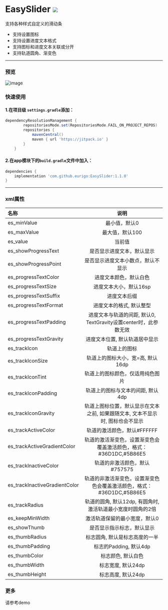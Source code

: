 # EasySlider [![](https://jitpack.io/v/eurigo/EasySlider.svg)](https://jitpack.io/#eurigo/EasySlider)

支持各种样式自定义的滑动条

* 支持设置图标 
* 支持设置进度文本格式 
* 支持图标和进度文本关联或分开
* 支持轨道圆角、渐变色

---

### 预览

![image](https://github.com/eurigo/EasySlider/assets/18246136/c01d6277-d04f-4921-a68a-f6aec7ef4d80)


### 快速使用

#### 1.在项目级 `settings.gradle`添加：

```groovy
dependencyResolutionManagement {
		repositoriesMode.set(RepositoriesMode.FAIL_ON_PROJECT_REPOS)
		repositories {
			mavenCentral()
			maven { url 'https://jitpack.io' }
		}
	}
```

#### 2.在app模块下的`build.gradle`文件中加入：

```groovy
dependencies {
    implementation 'com.github.eurigo:EasySlider:1.1.0'
}
```

---

### xml属性

| 名称                    |               说明                |
| :---------------------- | :-------------------------------: |
|es_minValue                 |最小值，默认0                       |
|es_maxValue|最大值，默认100|
|es_value|当前值|
|es_showProgressText|是否显示进度文本，默认显示|
|es_showProgressPoint|是否显示进度文本小数点，默认不显示|
|es_progressTextColor|进度文本颜色，默认白色|
|es_progressTextSize|进度文本大小，默认16sp|
|es_progressTextSuffix|进度文本后缀|
|es_progressTextFormat|进度文本的格式, 默认整型|
|es_progressTextPadding|进度文本与轨道的间距, 默认0, TextGravity设置center时，此参数无效|
|es_progressTextGravity|进度文本位置, 默认轨道居中显示|
|es_trackIcon|轨道上的图标|
|es_trackIconSize|轨道上的图标大小，宽=高, 默认16dp|
|es_trackIconTint|轨道上的图标颜色，仅适用纯色图片|
|es_trackIconPadding|轨道上的图标与文本的间距, 默认4dp|
|es_trackIconGravity|轨道上图标位置，默认显示在文本之前, 如果跟随文本, 文本不显示时, 图标也会不显示|
|es_trackActiveColor|轨道的激活颜色，默认#FFFFFF|
|es_trackActiveGradientColor|轨道的激活渐变色，设置渐变色会覆盖激活颜色，格式：#36D1DC,#5B86E5|
|es_trackInactiveColor|轨道的非激活颜色，默认#757575|
|es_trackInactiveGradientColor|轨道的非激活渐变色，设置渐变色色会覆盖激活颜色，格式：#36D1DC,#5B86E5|
|es_trackRadius|轨道的圆角, 默认12dp, 有圆角时, 激活轨道最小宽度时圆角的2倍|
|es_keepMinWidth|激活轨道保留的最小宽度，默认0|
|es_showThumb|是否显示指示标志，默认显示|
|es_thumbRadius|标志圆角, 默认是标志高度的一半|
|es_thumbPadding|标志的Padding, 默认4dp|
|es_thumbColor|标志颜色, 默认白色|
|es_thumbWidth|标志宽度, 默认24dp|
|es_thumbHeight|标志高度, 默认24dp|

### 更多

请参考demo
